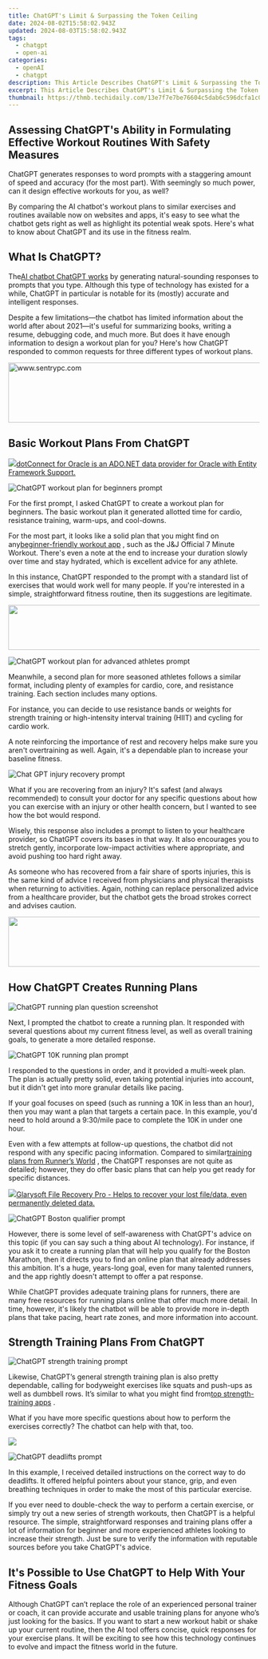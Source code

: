 ```yaml
---
title: ChatGPT's Limit & Surpassing the Token Ceiling
date: 2024-08-02T15:58:02.943Z
updated: 2024-08-03T15:58:02.943Z
tags:
  - chatgpt
  - open-ai
categories:
  - openAI
  - chatgpt
description: This Article Describes ChatGPT's Limit & Surpassing the Token Ceiling
excerpt: This Article Describes ChatGPT's Limit & Surpassing the Token Ceiling
thumbnail: https://thmb.techidaily.com/13e7f7e7be76604c5dab6c596dcfa1c029fcc151622c342e3e61d624bd5a3ac1.jpg
---
```


## Assessing ChatGPT's Ability in Formulating Effective Workout Routines With Safety Measures

 ChatGPT generates responses to word prompts with a staggering amount of speed and accuracy (for the most part). With seemingly so much power, can it design effective workouts for you, as well?

 By comparing the AI chatbot's workout plans to similar exercises and routines available now on websites and apps, it's easy to see what the chatbot gets right as well as highlight its potential weak spots. Here's what to know about ChatGPT and its use in the fitness realm.

## What Is ChatGPT?

 The[AI chatbot ChatGPT works](https://www.makeuseof.com/how-does-chatgpt-work/) by generating natural-sounding responses to prompts that you type. Although this type of technology has existed for a while, ChatGPT in particular is notable for its (mostly) accurate and intelligent responses.

 Despite a few limitations—the chatbot has limited information about the world after about 2021—it's useful for summarizing books, writing a resume, debugging code, and much more. But does it have enough information to design a workout plan for you? Here's how ChatGPT responded to common requests for three different types of workout plans.

<!-- affiliate ads begin -->
<a href="https://sentrypc.7eer.net/c/5597632/398457/3022" target="_top" id="398457"><img src="//a.impactradius-go.com/display-ad/3022-398457" border="0" alt="www.sentrypc.com" width="980" height="120"/></a><img height="0" width="0" src="https://sentrypc.7eer.net/i/5597632/398457/3022" style="position:absolute;visibility:hidden;" border="0" />
<!-- affiliate ads end -->
## Basic Workout Plans From ChatGPT

<!-- affiliate ads begin -->
<a href="https://checkout.devart.com/order/checkout.php?PRODS=5023555&QTY=1&AFFILIATE=108875&CART=1"><img src="https://secure.avangate.com/images/merchant/45b430710ad04765a6afd58d9d9fafca/products/dotConnect_O.png" border="0">dotConnect for Oracle is an ADO.NET data provider for Oracle with Entity Framework Support.</a>
<!-- affiliate ads end -->
![ChatGPT workout plan for beginners prompt](https://static1.makeuseofimages.com/wordpress/wp-content/uploads/2023/04/chatgpt-workout-plan-for-beginners-prompt.jpg)

 For the first prompt, I asked ChatGPT to create a workout plan for beginners. The basic workout plan it generated allotted time for cardio, resistance training, warm-ups, and cool-downs.

 For the most part, it looks like a solid plan that you might find on any[beginner-friendly workout app](https://www.makeuseof.com/best-beginner-workout-apps-fitness-newbies/) , such as the J&J Official 7 Minute Workout. There's even a note at the end to increase your duration slowly over time and stay hydrated, which is excellent advice for any athlete.

 In this instance, ChatGPT responded to the prompt with a standard list of exercises that would work well for many people. If you're interested in a simple, straightforward fitness routine, then its suggestions are legitimate.

<!-- affiliate ads begin -->
<a href="https://laganoo.pxf.io/c/5597632/1657399/16446" target="_top" id="1657399"><img src="//a.impactradius-go.com/display-ad/16446-1657399" border="0" alt="" width="728" height="90"/></a><img height="0" width="0" src="https://imp.pxf.io/i/5597632/1657399/16446" style="position:absolute;visibility:hidden;" border="0" />
<!-- affiliate ads end -->
![ChatGPT workout plan for advanced athletes prompt](https://static1.makeuseofimages.com/wordpress/wp-content/uploads/2023/04/chatgpt-workout-plan-for-advanced-athletes-prompt.jpg)

 Meanwhile, a second plan for more seasoned athletes follows a similar format, including plenty of examples for cardio, core, and resistance training. Each section includes many options.

 For instance, you can decide to use resistance bands or weights for strength training or high-intensity interval training (HIIT) and cycling for cardio work.

 A note reinforcing the importance of rest and recovery helps make sure you aren't overtraining as well. Again, it's a dependable plan to increase your baseline fitness.

![Chat GPT injury recovery prompt](https://static1.makeuseofimages.com/wordpress/wp-content/uploads/2023/04/chat-gpt-injury-recovery-prompt.jpg)

 What if you are recovering from an injury? It's safest (and always recommended) to consult your doctor for any specific questions about how you can exercise with an injury or other health concern, but I wanted to see how the bot would respond.

 Wisely, this response also includes a prompt to listen to your healthcare provider, so ChatGPT covers its bases in that way. It also encourages you to stretch gently, incorporate low-impact activities where appropriate, and avoid pushing too hard right away.

 As someone who has recovered from a fair share of sports injuries, this is the same kind of advice I received from physicians and physical therapists when returning to activities. Again, nothing can replace personalized advice from a healthcare provider, but the chatbot gets the broad strokes correct and advises caution.

<!-- affiliate ads begin -->
<a href="https://imp.i110150.net/c/5597632/924299/11305" target="_top" id="924299"><img src="//a.impactradius-go.com/display-ad/11305-924299" border="0" alt="" width="520" height="100"/></a>
<!-- affiliate ads end -->
## How ChatGPT Creates Running Plans

![ChatGPT running plan question screenshot](https://static1.makeuseofimages.com/wordpress/wp-content/uploads/2023/04/chatgpt-running-plan-question-screenshot.jpg)

 Next, I prompted the chatbot to create a running plan. It responded with several questions about my current fitness level, as well as overall training goals, to generate a more detailed response.

![ChatGPT 10K running plan prompt](https://static1.makeuseofimages.com/wordpress/wp-content/uploads/2023/04/chatgpt-10k-running-plan-prompt.jpg)

 I responded to the questions in order, and it provided a multi-week plan. The plan is actually pretty solid, even taking potential injuries into account, but it didn't get into more granular details like pacing.

 If your goal focuses on speed (such as running a 10K in less than an hour), then you may want a plan that targets a certain pace. In this example, you'd need to hold around a 9:30/mile pace to complete the 10K in under one hour.

 Even with a few attempts at follow-up questions, the chatbot did not respond with any specific pacing information. Compared to similar[training plans from Runner’s World](https://www.runnersworld.com/training/a30911910/download-your-runners-world-training-plan/) , the ChatGPT responses are not quite as detailed; however, they do offer basic plans that can help you get ready for specific distances.

<!-- affiliate ads begin -->
<a href="https://order.glarysoft.com/order/checkout.php?PRODS=35408920&QTY=1&AFFILIATE=108875&CART=1"><img src="https://secure.avangate.com/images/merchant/6734fa703f6633ab896eecbdfad8953a/products/FR-200-1.png" border="0">Glarysoft File Recovery Pro - Helps to recover your lost file/data, even permanently deleted data. </a>
<!-- affiliate ads end -->
![ChatGPT Boston qualifier prompt](https://static1.makeuseofimages.com/wordpress/wp-content/uploads/2023/04/chatgpt-boston-qualifier-prompt.jpg)

 However, there is some level of self-awareness with ChatGPT's advice on this topic (if you can say such a thing about AI technology). For instance, if you ask it to create a running plan that will help you qualify for the Boston Marathon, then it directs you to find an online plan that already addresses this ambition. It's a huge, years-long goal, even for many talented runners, and the app rightly doesn't attempt to offer a pat response.

 While ChatGPT provides adequate training plans for runners, there are many free resources for running plans online that offer much more detail. In time, however, it's likely the chatbot will be able to provide more in-depth plans that take pacing, heart rate zones, and more information into account.

## Strength Training Plans From ChatGPT

![ChatGPT strength training prompt](https://static1.makeuseofimages.com/wordpress/wp-content/uploads/2023/04/chatgpt-strength-training-prompt.jpg)

 Likewise, ChatGPT’s general strength training plan is also pretty dependable, calling for bodyweight exercises like squats and push-ups as well as dumbbell rows. It’s similar to what you might find from[top strength-training apps](https://www.makeuseof.com/best-weightlifting-apps/) .

 What if you have more specific questions about how to perform the exercises correctly? The chatbot can help with that, too.

<!-- affiliate ads begin -->
<a href="https://store.massmailsoftware.com/order/checkout.php?PRODS=1047974&QTY=1&AFFILIATE=108875&CART=1"><img src="https://secure.avangate.com/images/merchant/dc87c13749315c7217cdc4ac692e704c/banera_for_partners-04_%281%29.jpg" border="0"></a>
<!-- affiliate ads end -->
![ChatGPT deadlifts prompt](https://static1.makeuseofimages.com/wordpress/wp-content/uploads/2023/04/chatgpt-deadlifts-prompt.jpg)

 In this example, I received detailed instructions on the correct way to do deadlifts. It offered helpful pointers about your stance, grip, and even breathing techniques in order to make the most of this particular exercise.

 If you ever need to double-check the way to perform a certain exercise, or simply try out a new series of strength workouts, then ChatGPT is a helpful resource. The simple, straightforward responses and training plans offer a lot of information for beginner and more experienced athletes looking to increase their strength. Just be sure to verify the information with reputable sources before you take ChatGPT's advice.

## It's Possible to Use ChatGPT to Help With Your Fitness Goals

 Although ChatGPT can’t replace the role of an experienced personal trainer or coach, it can provide accurate and usable training plans for anyone who’s just looking for the basics. If you want to start a new workout habit or shake up your current routine, then the AI tool offers concise, quick responses for your exercise plans. It will be exciting to see how this technology continues to evolve and impact the fitness world in the future.


<ins class="adsbygoogle"
     style="display:block"
     data-ad-format="autorelaxed"
     data-ad-client="ca-pub-7571918770474297"
     data-ad-slot="1223367746"></ins>



<ins class="adsbygoogle"
     style="display:block"
     data-ad-client="ca-pub-7571918770474297"
     data-ad-slot="8358498916"
     data-ad-format="auto"
     data-full-width-responsive="true"></ins>

